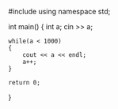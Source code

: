 #include <iostream>
using namespace std;

int main()
{
    int a;
    cin >> a;
    
    while(a < 1000)
    {
        cout << a << endl;
        a++;
    }
    
    return 0;
}
